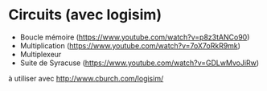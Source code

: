 # Circuits (avec logisim)

* Boucle mémoire (https://www.youtube.com/watch?v=p8z3tANCo90)
* Multiplication (https://www.youtube.com/watch?v=7oX7oRkR9mk)
* Multiplexeur
* Suite de Syracuse (https://www.youtube.com/watch?v=GDLwMvoJiRw)

à utiliser avec http://www.cburch.com/logisim/
